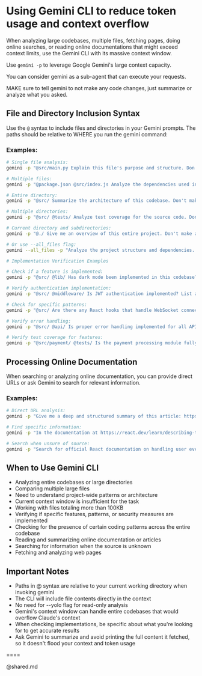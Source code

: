 # Using Gemini CLI to reduce token usage and context overflow

When analyzing large codebases, multiple files, fetching pages, doing online
searches, or reading online documentations that might exceed context limits, use
the Gemini CLI with its massive context window.

Use `gemini -p` to leverage Google Gemini's large context capacity.

You can consider gemini as a sub-agent that can execute your requests.

MAKE sure to tell gemini to not make any code changes, just summarize or analyze
what you asked.

## File and Directory Inclusion Syntax

Use the `@` syntax to include files and directories in your Gemini prompts. The
paths should be relative to WHERE you run the gemini command:

### Examples:

```bash
# Single file analysis:
gemini -p "@src/main.py Explain this file's purpose and structure. Don't make any changes, just give a deep analysis."

# Multiple files:
gemini -p "@package.json @src/index.js Analyze the dependencies used in the code. Don't make any changes just summarize and give a list"

# Entire directory:
gemini -p "@src/ Summarize the architecture of this codebase. Don't make any changes, just give deep, and structured, overview."

# Multiple directories:
gemini -p "@src/ @tests/ Analyze test coverage for the source code. Don't make any changes, just give a detailed report."

# Current directory and subdirectories:
gemini -p "@./ Give me an overview of this entire project. Don't make any changes, just summarize the structure and the tech stack."

# Or use --all_files flag:
gemini --all_files -p "Analyze the project structure and dependencies. Don't make any changes, just summarize the architecture and tech stack."

# Implementation Verification Examples

# Check if a feature is implemented:
gemini -p "@src/ @lib/ Has dark mode been implemented in this codebase? Show me the relevant files and functions. Don't make any changes"

# Verify authentication implementation:
gemini -p "@src/ @middleware/ Is JWT authentication implemented? List all auth-related endpoints and middleware. Don't make any changes"

# Check for specific patterns:
gemini -p "@src/ Are there any React hooks that handle WebSocket connections? List them with file paths. Don't make any changes"

# Verify error handling:
gemini -p "@src/ @api/ Is proper error handling implemented for all API endpoints? Show examples of try-catch blocks. Don't make any changes"

# Verify test coverage for features:
gemini -p "@src/payment/ @tests/ Is the payment processing module fully tested? List all test cases. Don't make any changes"
```

## Processing Online Documentation

When searching or analyzing online documentation, you can provide direct URLs or
ask Gemini to search for relevant information.

### Examples:

```bash
# Direct URL analysis:
gemini -p "Give me a deep and structured summary of this article: https://react.dev/learn/describing-the-ui. Don't make any changes"

# Find specific information:
gemini -p "In the documentation at https://react.dev/learn/describing-the-ui, how do I use props? Don't make any changes."

# Search when unsure of source:
gemini -p "Search for official React documentation on handling user events and explain key concepts. Don't make any changes."
```

## When to Use Gemini CLI

- Analyzing entire codebases or large directories
- Comparing multiple large files
- Need to understand project-wide patterns or architecture
- Current context window is insufficient for the task
- Working with files totaling more than 100KB
- Verifying if specific features, patterns, or security measures are implemented
- Checking for the presence of certain coding patterns across the entire
  codebase
- Reading and summarizing online documentation or articles
- Searching for information when the source is unknown
- Fetching and analyzing web pages

## Important Notes

- Paths in @ syntax are relative to your current working directory when invoking
  gemini
- The CLI will include file contents directly in the context
- No need for --yolo flag for read-only analysis
- Gemini's context window can handle entire codebases that would overflow
  Claude's context
- When checking implementations, be specific about what you're looking for to
  get accurate results
- Ask Gemini to summarize and avoid printing the full content it fetched, so it
  doesn't flood your context and token usage

====

@shared.md
